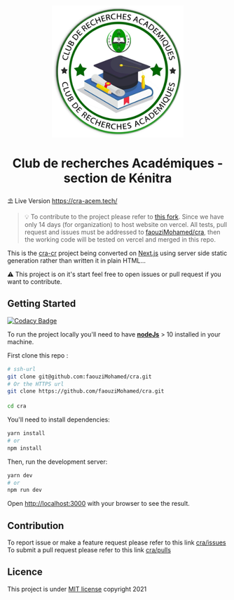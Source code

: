 <p align="center">
  <img 
    src="public/images/cra-icon-white.png" 
    alt="cra icon" 
    width="300" 
    height="300" 
  />
</p>

<h1 align="center">
  Club de recherches Académiques - 
  section de Kénitra
</h1>

:parasol_on_ground: Live Version https://cra-acem.tech/

> :bulb: To contribute to the project please refer to [this fork](https://github.com/faouziMohamed/cra).
> Since we have only 14 days (for organization) to host website on vercel. All tests, pull request and issues must be addressed to [faouziMohamed/cra](https://github.com/faouziMohamed/cra), then the working code will be tested on vercel and merged in this repo.

This is the [cra-cr](https://github.com/cra-k/cra-cr) project being converted on [Next.js](https://nextjs.org/) using server side static generation rather than written it in plain HTML...

:warning: This project is on it's start feel free to open issues or pull request if you want to contribute.

<!--### Web Page Article

Content of the web page are stored in  YAML file. The content will be generated at build time .... -->

## Getting Started

[![Codacy Badge](https://api.codacy.com/project/badge/Grade/709f95053d50453b936e6c9fc3663caf)](https://app.codacy.com/gh/faouziMohamed/cra?utm_source=github.com&utm_medium=referral&utm_content=faouziMohamed/cra&utm_campaign=Badge_Grade_Settings)

To run the project locally you'll need to have [**nodeJs**](https://nodejs.org/en/download/) > 10 installed in your machine.

First clone this repo :

```bash
# ssh-url
git clone git@github.com:faouziMohamed/cra.git
# Or the HTTPS url
git clone https://github.com/faouziMohamed/cra.git

cd cra
```

You'll need to install dependencies:

```bash
yarn install
# or
npm install
```

Then, run the development server:

```bash
yarn dev
# or
npm run dev
```

Open [http://localhost:3000](http://localhost:3000) with your browser to see the result.

## Contribution

To report issue or make a feature request please refer to this link [cra/issues](https://github.com/faouziMohamed/cra/issues)
To submit a pull request please refer to this link [cra/pulls](https://github.com/faouziMohamed/cra/pulls)

## Licence

This project is under [MIT license](LICENSE) copyright 2021
